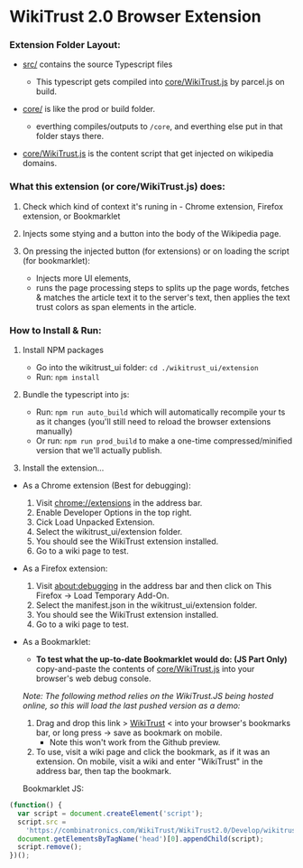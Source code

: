 # WikiTrust 2.0 Browser Extension

### Extension Folder Layout:

- [src/](src/) contains the source Typescript files
  - This typescript gets compiled into [core/WikiTrust.js](core/WikiTrust.js) by parcel.js on build.

- [core/](core/) is like the prod or build folder.
  - everthing compiles/outputs to `/core`, and everthing else put in that folder stays there.

- [core/WikiTrust.js](core/WikiTrust.js) is the content script that get injected on wikipedia domains.

### What this extension (or core/WikiTrust.js) does:
1. Check which kind of context it's runing in - Chrome extension, Firefox extension, or Bookmarklet

2. Injects some stying and a button into the body of the Wikipedia page.

3. On pressing the injected button (for extensions) or on loading the script (for bookmarklet):
    - Injects more UI elements,
    - runs the page processing steps to splits up the page words, fetches & matches the article text it to the server's text, then applies the text trust colors as span elements in the article.

### How to Install & Run:

1. Install NPM packages

   - Go into the wikitrust_ui folder: `cd ./wikitrust_ui/extension`
   - Run: `npm install`

2. Bundle the typescript into js:

   - Run: `npm run auto_build` which will automatically recompile your ts as it changes (you'll still need to reload the browser extensions manually)
   - Or run: `npm run prod_build` to make a one-time compressed/minified version that we'll actually publish.

3. Install the extension...

- As a Chrome extension (Best for debugging):

  1.  Visit [chrome://extensions](chrome://extensions) in the address bar.
  2.  Enable Developer Options in the top right.
  3.  Cick Load Unpacked Extension.
  4.  Select the wikitrust_ui/extension folder.
  5.  You should see the WikiTrust extension installed.
  6.  Go to a wiki page to test.

- As a Firefox extension:

  1.  Visit [about:debugging](about:debugging) in the address bar and then click on This Firefox -> Load Temporary Add-On.
  2.  Select the manifest.json in the wikitrust_ui/extension folder.
  3.  You should see the WikiTrust extension installed.
  4.  Go to a wiki page to test.

- As a Bookmarklet:

  -  **To test what the up-to-date Bookmarklet would do: (JS Part Only)** </br>
  copy-and-paste the contents of [core/WikiTrust.js](/wikitrust_ui/extension/core/WikiTrust.js) into your browser's web debug console.

  _Note: The following method relies on the WikiTrust.JS being hosted online, so this will load the last pushed version as a demo:_

  1. Drag and drop this link > <a href="javascript:(function(){var%20script=document.createElement('script');script.src='https://combinatronics.com/WikiTrust/WikiTrust2.0/Develop/wikitrust_ui/core/WikiTrust.js';document.getElementsByTagName('head')[0].appendChild(script);script.remove()})()">WikiTrust</a> < into your browser's bookmarks bar, or long press -> save as bookmark on mobile.
      - Note this won't work from the Github preview.
  2. To use, visit a wiki page and click the bookmark, as if it was an extension. On mobile, visit a wiki and enter "WikiTrust" in the address bar, then tap the bookmark.

  Bookmarklet JS:

```javascript
(function() {
  var script = document.createElement('script');
  script.src =
    'https://combinatronics.com/WikiTrust/WikiTrust2.0/Develop/wikitrust_ui/core/WikiTrust.js';
  document.getElementsByTagName('head')[0].appendChild(script);
  script.remove();
})();
```
